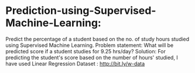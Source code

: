 # Prediction-using-Supervised-Machine-Learning:

Predict the percentage of a student based on the no. of study hours studied using Supervised Machine Learning.
Problem statement: What will be predicted score if a student studies for 9.25 hrs/day? 
Solution: For predicting the student's score based on the number of hours' studied, I have used Linear Regression
Dataset : http://bit.ly/w-data
